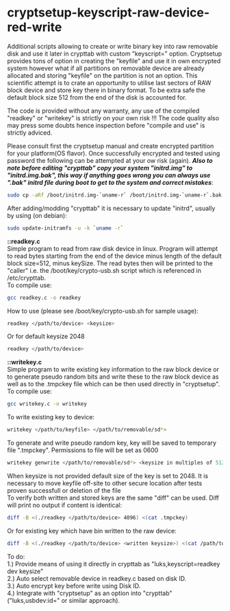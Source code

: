 # cryptsetup-keyscript-raw-device-red-write
Additional scripts allowing to create or write binary key into raw removable disk and use it later in crypttab with custom "keyscript=" option.
Cryptsetup provides tons of option in creating the "keyfile" and use it in own encrypted system however what if all partitions on removable device are already allocated and storing "keyfile" on the partition is not an option. This scientific attempt is to crate an opportunity to utilise last sectors of RAW block device and store key there in binary format. To be extra safe the default block size 512 from the end of the disk is accounted for.

The code is provided without any warranty, any use of the compiled "readkey" or "writekey" is strictly on your own risk !!!
The code quality also may press some doubts hence inspection before "compile and use" is strictly adviced.

Please consult first the cryptsetup manual and create encrypted partition for your platform(OS flavor). Once successfully encrypted and tested using password the following can be attempted at your ow risk (again).
**_Also to note before editing "crypttab" copy your system "initrd.img" to "initrd.img.bak", this way if anything goes wrong you can always use ".bak" initrd file during boot to get to the system and correct mistakes_**:
```bash
sudo cp -aRf /boot/initrd.img-`uname-r` /boot/initrd.img-`uname-r`.bak
```
After adding/modding "crypttab" it is necessary to update "initrd", usually by using (on debian):  <br />
```bash
sudo update-initramfs -u -k `uname -r`  
```
**::readkey.c**  <br />
Simple program to read from raw disk device in linux. Program will attempt to read bytes starting from the end of the
device minus length of the default block size=512, minus keySize. The read bytes then will be printed to the "caller"
i.e. the /boot/key/crypto-usb.sh script which is referenced in /etc/crypttab.  <br />
To compile use:  <br />
```bash
gcc readkey.c -o readkey
```
How to use (please see /boot/key/crypto-usb.sh for sample usage):  <br />
```bash
readkey </path/to/device> <keysize>
```
Or for default keysize 2048
```bash
readkey </path/to/device>
```
**::writekey.c**  <br />
Simple program to write existing key information to the raw block device or to generate pseudo random bits and write these
to the raw block device as well as to the .tmpckey file which can be then used directly in "cryptsetup".  <br />
To compile use:  <br />
```bash
gcc writekey.c -o writekey
```
To write existing key to device:  <br />
```bash
writekey </path/to/keyfile> </path/to/removable/sd*>
```
To generate and write pseudo random key, key will be saved to temporary file ".tmpckey". Permissions to file will be set as 0600  <br />
```bash
writekey genwrite </path/to/removable/sd*> <keysize in multiples of 512>
```
When keysize is not provided default size of the key is set to 2048. It is necessary to move keyfile off-site to other secure location after tests proven successfull or deletion of the file  <br />
To verify both written and stored keys are the same "diff" can be used. Diff will print no output if content is identical:
```bash
diff -B <(./readkey </path/to/device> 4096) <(cat .tmpckey)
```
Or for existing key which have bin written to the raw device:
```bash
diff -B <(./readkey </path/to/device> <written keysize>) <(cat /path/to/keyfile)
```
To do:  
  1.) Provide means of using it directly in crypttab as "luks,keyscript=readkey dev keysize"  
  2.) Auto select removable device in readkey.c based on disk ID.  
  3.) Auto encrypt key before write using Disk ID.  
  4.) Integrate with "cryptsetup" as an option into "crypttab" ("luks,usbdev:id=<key size>" or similar approach).  

